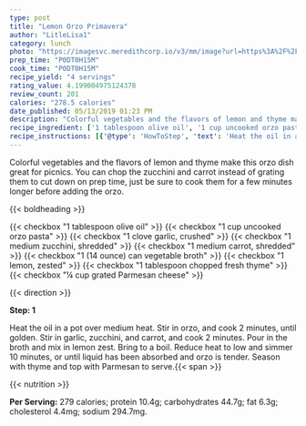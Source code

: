 ```yaml
---
type: post
title: "Lemon Orzo Primavera"
author: "LitleLisa1"
category: lunch
photo: "https://imagesvc.meredithcorp.io/v3/mm/image?url=https%3A%2F%2Fimages.media-allrecipes.com%2Fuserphotos%2F8124929.jpg"
prep_time: "P0DT0H15M"
cook_time: "P0DT0H15M"
recipe_yield: "4 servings"
rating_value: 4.199004975124378
review_count: 201
calories: "278.5 calories"
date_published: 05/13/2019 01:23 PM
description: "Colorful vegetables and the flavors of lemon and thyme make this orzo dish great for picnics. You can chop the zucchini and carrot instead of grating them to cut down on prep time, just be sure to cook them for a few minutes longer before adding the orzo."
recipe_ingredient: ['1 tablespoon olive oil', '1 cup uncooked orzo pasta', '1 clove garlic, crushed', '1 medium zucchini, shredded', '1 medium carrot, shredded', '1 (14 ounce) can vegetable broth', '1 lemon, zested', '1 tablespoon chopped fresh thyme', '¼ cup grated Parmesan cheese']
recipe_instructions: [{'@type': 'HowToStep', 'text': 'Heat the oil in a pot over medium heat. Stir in orzo, and cook 2 minutes, until golden. Stir in garlic, zucchini, and carrot, and cook 2 minutes. Pour in the broth and mix in lemon zest. Bring to a boil. Reduce heat to low and simmer 10 minutes, or until liquid has been absorbed and orzo is tender. Season with thyme and top with Parmesan to serve.\n'}]
---
```


Colorful vegetables and the flavors of lemon and thyme make this orzo dish great for picnics. You can chop the zucchini and carrot instead of grating them to cut down on prep time, just be sure to cook them for a few minutes longer before adding the orzo. 

{{< boldheading >}}

{{< checkbox "1 tablespoon olive oil" >}}
{{< checkbox "1 cup uncooked orzo pasta" >}}
{{< checkbox "1 clove garlic, crushed" >}}
{{< checkbox "1 medium zucchini, shredded" >}}
{{< checkbox "1 medium carrot, shredded" >}}
{{< checkbox "1 (14 ounce) can vegetable broth" >}}
{{< checkbox "1  lemon, zested" >}}
{{< checkbox "1 tablespoon chopped fresh thyme" >}}
{{< checkbox "¼ cup grated Parmesan cheese" >}}


{{< direction >}}

**Step: 1**

Heat the oil in a pot over medium heat. Stir in orzo, and cook 2 minutes, until golden. Stir in garlic, zucchini, and carrot, and cook 2 minutes. Pour in the broth and mix in lemon zest. Bring to a boil. Reduce heat to low and simmer 10 minutes, or until liquid has been absorbed and orzo is tender. Season with thyme and top with Parmesan to serve.{{< span >}}

{{< nutrition >}}

**Per Serving:** 279 calories; protein 10.4g; carbohydrates 44.7g; fat 6.3g; cholesterol 4.4mg; sodium 294.7mg.